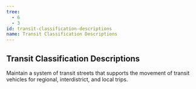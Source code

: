 ```yaml
---
tree:
  - 6
  - 3
id: transit-classification-descriptions
name: Transit Classification Descriptions
---
```

## Transit Classification Descriptions

Maintain a system of transit streets that supports the movement of transit vehicles for regional, interdistrict, and local trips.